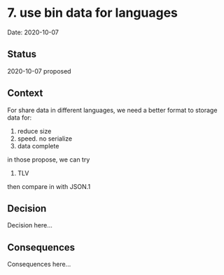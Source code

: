 # 7. use bin data for languages

Date: 2020-10-07

## Status

2020-10-07 proposed

## Context

For share data in different languages, we need a better format to storage data for:

1. reduce size
2. speed. no serialize
3. data complete

in those propose, we can try

1. TLV

then compare in with JSON.1

## Decision

Decision here...

## Consequences

Consequences here...
